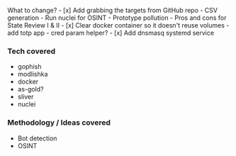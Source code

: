 What to change?
    - [x] Add grabbing the targets from GitHub repo
        - CSV generation
    - Run nuclei for OSINT
        - Prototype pollution
    - Pros and cons for State Review I & II
    - [x] Clear docker container so it doesn't reuse volumes
    - add totp app
    - cred param helper?
    - [x] Add dnsmasq systemd service

### Tech covered

- gophish
- modlishka
- docker
- as-gold?
- sliver
- nuclei

### Methodology / Ideas covered

- Bot detection
- OSINT